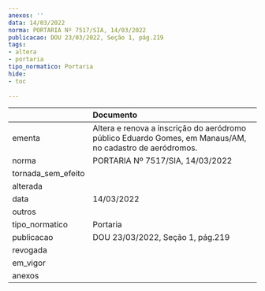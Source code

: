 ```yaml
---
anexos: ''
data: 14/03/2022
norma: PORTARIA Nº 7517/SIA, 14/03/2022
publicacao: DOU 23/03/2022, Seção 1, pág.219
tags:
- altera
- portaria
tipo_normatico: Portaria
hide: 
- toc 
 
---
```


|                    | Documento                                                                                                |
|:-------------------|:---------------------------------------------------------------------------------------------------------|
| ementa             | Altera e renova a inscrição do aeródromo público Eduardo Gomes, em Manaus/AM, no cadastro de aeródromos. |
| norma              | PORTARIA Nº 7517/SIA, 14/03/2022                                                                         |
| tornada_sem_efeito |                                                                                                          |
| alterada           |                                                                                                          |
| data               | 14/03/2022                                                                                               |
| outros             |                                                                                                          |
| tipo_normatico     | Portaria                                                                                                 |
| publicacao         | DOU 23/03/2022, Seção 1, pág.219                                                                         |
| revogada           |                                                                                                          |
| em_vigor           |                                                                                                          |
| anexos             |                                                                                                          |
